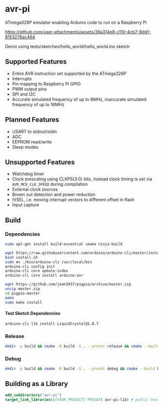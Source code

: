 # avr-pi

ATmega328P emulator enabling Arduino code to run on a Raspberry Pi

https://github.com/user-attachments/assets/39a314e8-c110-4cb7-8dd1-8153276ac464

Demo using tests/sketches/hello_world/hello_world.ino sketch

## Supported Features

- Entire AVR instruction set supported by the ATmega328P
- Interrupts
- Pin mapping to Raspberry Pi GPIO
- PWM output pins
- SPI and I2C
- Accurate simulated frequency of up to 8MHz, inaccurate simulated frequency of up to 16MHz

## Planned Features

- USART to stdout/stdin
- ADC
- EEPROM read/write
- Sleep modes

## Unsupported Features

- Watchdog timer
- Clock prescaling using CLKPS(3:0) bits, instead clock timing is set via ```AVR_MCU_CLK_SPEED``` during compilation
- External clock sources
- Brown out detection and power reduction
- IVSEL, i.e. moving interrupt vectors to different offset in flash
- Input capture

## Build

### Dependencies

```bash
sudo apt-get install build-essential cmake ninja-build
```

```bash
wget https://raw.githubusercontent.com/arduino/arduino-cli/master/install.sh
bash install.sh
sudo mv ./bin/arduino-cli /usr/local/bin
arduino-cli config init
arduino-cli core update-index
arduino-cli core install arduino:avr
```

```bash
wget https://github.com/joan2937/pigpio/archive/master.zip
unzip master.zip
cd pigpio-master
make
sudo make install
```

#### Test Sketch Dependencies

```bash
arduino-cli lib install LiquidCrystal@1.0.7
```

### Release

```bash
mkdir -p build && cmake -B build -S . --preset release && cmake --build build
```

### Debug

```bash
mkdir -p build && cmake -B build -S . --preset debug && cmake --build build
```

## Building as a Library

```cmake
add_subdirectory("avr-pi")
target_link_libraries(${YOUR_PROJECT} PRIVATE avr-pi-lib) # public headers are automatically included
```
